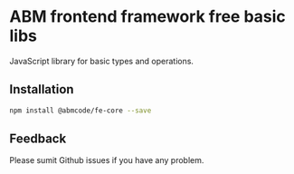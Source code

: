 # ABM frontend framework free basic libs

JavaScript library for basic types and operations.

## Installation

```bash
npm install @abmcode/fe-core --save
```

## Feedback

Please sumit Github issues if you have any problem.

